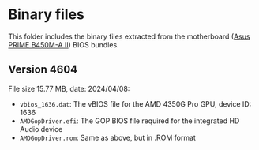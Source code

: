 # Binary files
This folder includes the binary files extracted from the motherboard ([Asus PRIME B450M-A II](https://www.asus.com/ch-en/motherboards-components/motherboards/prime/prime-b450m-a-ii/)) BIOS bundles.
## Version 4604
File size 15.77 MB, date: 2024/04/08:
* ```vbios_1636.dat```: The vBIOS file for the AMD 4350G Pro GPU, device ID: 1636
* ```AMDGopDriver.efi```: The GOP BIOS file required for the integrated HD Audio device
* ```AMDGopDriver.rom```: Same as above, but in .ROM format
